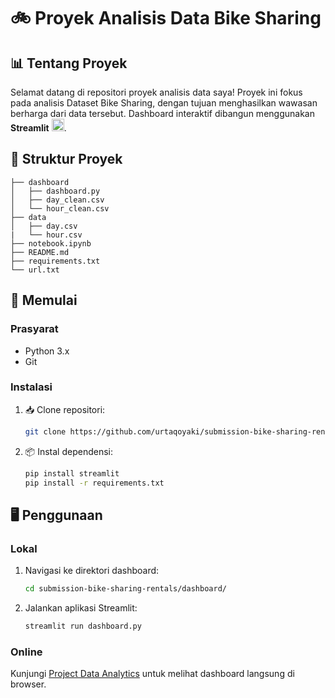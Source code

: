 # 🚲 Proyek Analisis Data Bike Sharing


## 📊 Tentang Proyek

Selamat datang di repositori proyek analisis data saya! Proyek ini fokus pada analisis Dataset Bike Sharing, dengan tujuan menghasilkan wawasan berharga dari data tersebut. Dashboard interaktif dibangun menggunakan **Streamlit** <img src="https://user-images.githubusercontent.com/7164864/217935870-c0bc60a3-6fc0-4047-b011-7b4c59488c91.png" width="20" alt="Logo Streamlit"></img>.

## 📁 Struktur Proyek

```
├── dashboard
│   ├── dashboard.py
│   ├── day_clean.csv
│   └── hour_clean.csv
├── data
│   ├── day.csv
|   └── hour.csv
├── notebook.ipynb
├── README.md
├── requirements.txt
└── url.txt
```

## 🚀 Memulai

### Prasyarat

- Python 3.x
- Git

### Instalasi

1. 📥 Clone repositori:
   ```bash
   git clone https://github.com/urtaqoyaki/submission-bike-sharing-rentals.git
   ```

2. 📦 Instal dependensi:
   ```bash
   pip install streamlit
   pip install -r requirements.txt
   ```

## 🖥️ Penggunaan

### Lokal
1. Navigasi ke direktori dashboard:
   ```bash
   cd submission-bike-sharing-rentals/dashboard/
   ```
2. Jalankan aplikasi Streamlit:
   ```bash
   streamlit run dashboard.py
   ```

### Online
Kunjungi [Project Data Analytics](https://bike-sharing-rentals-tq.streamlit.app/) untuk melihat dashboard langsung di browser.

